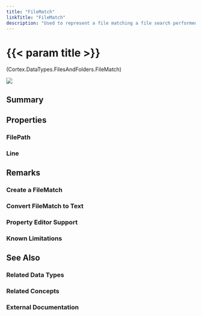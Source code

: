 ```yaml
---
title: "FileMatch"
linkTitle: "FileMatch"
description: "Used to represent a file matching a file search performed by the Search File and Search Files blocks."
---
```


# {{< param title >}}

<p class="namespace">(Cortex.DataTypes.FilesAndFolders.FileMatch)</p>

<img src="/images/work-in-progress.jpg">

## Summary

## Properties

### FilePath

### Line

## Remarks

### Create a FileMatch

### Convert FileMatch to Text

### Property Editor Support

### Known Limitations

## See Also

### Related Data Types

### Related Concepts

### External Documentation
